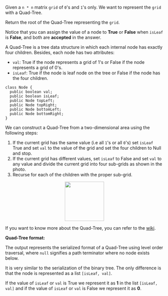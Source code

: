 Given a `n * n` matrix `grid` of `0`'s and `1`'s only. We want to represent the `grid` with a Quad-Tree.

Return the root of the Quad-Tree representing the `grid`.

Notice that you can assign the value of a node to **True** or **False** when `isLeaf` is **False**, and both are **accepted** in the answer.

A Quad-Tree is a tree data structure in which each internal node has exactly four children. Besides, each node has two attributes:

- `val`: True if the node represents a grid of 1's or False if the node represents a grid of 0's. 
- `isLeaf`: True if the node is leaf node on the tree or False if the node has the four children.

```
class Node {
  public boolean val;
  public boolean isLeaf;
  public Node topLeft;
  public Node topRight;
  public Node bottomLeft;
  public Node bottomRight;
}
```

We can construct a Quad-Tree from a two-dimensional area using the following steps:

1. If the current grid has the same value (i.e all `1`'s or all `0`'s) set `isLeaf` True and set `val` to the value of the grid and set the four children to Null and stop.
2. If the current grid has different values, set `isLeaf` to False and set `val` to any value and divide the current grid into four sub-grids as shown in the photo.
3. Recurse for each of the children with the proper sub-grid.

<p align='center'>
  <img width="125px" src={require('@site/static/img/lc/427-f1.png').default} />
</p>

If you want to know more about the Quad-Tree, you can refer to the [wiki](https://en.wikipedia.org/wiki/Quadtree).

**Quad-Tree format:**

The output represents the serialized format of a Quad-Tree using level order traversal, where `null` signifies a path terminator where no node exists below.

It is very similar to the serialization of the binary tree. The only difference is that the node is represented as a list `[isLeaf, val]`.

If the value of `isLeaf` or `val` is True we represent it as **1** in the list `[isLeaf, val]` and if the value of `isLeaf` or `val` is False we represent it as **0**.